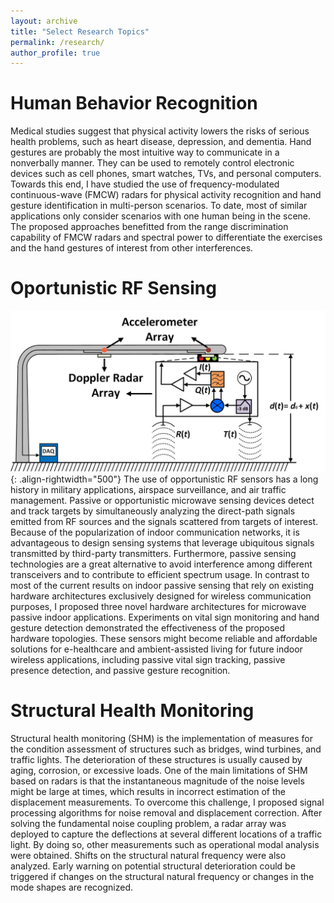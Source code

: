 ```yaml
---
layout: archive
title: "Select Research Topics"
permalink: /research/
author_profile: true
---
```


Human Behavior Recognition
======
  Medical studies suggest that physical activity lowers the risks of serious health problems, such as heart disease, depression, and dementia. Hand gestures are probably the most intuitive way to communicate in a nonverbally manner. They can be used to remotely control electronic devices such as cell phones, smart watches, TVs, and personal computers. Towards this end, I have studied the use of frequency-modulated continuous-wave (FMCW) radars for physical activity recognition and hand gesture identification in multi-person scenarios. To date, most of similar applications only consider scenarios with one human being in the scene. The proposed approaches benefitted from the range discrimination capability of FMCW radars and spectral power to differentiate the exercises and the hand gestures of interest from other interferences. 
  
Oportunistic RF Sensing
======
  
![Block diagram for radar-based structural health monitoring](/images/SHM_Block_Diagram.png){: .align-rightwidth="500"} The use of opportunistic RF sensors has a long history in military applications, airspace surveillance, and air traffic management. Passive or opportunistic microwave sensing devices detect and track targets by simultaneously analyzing the direct-path signals emitted from RF sources and the signals scattered from targets of interest. Because of the popularization of indoor communication networks, it is advantageous to design sensing systems that leverage ubiquitous signals transmitted by third-party transmitters. Furthermore, passive sensing technologies are a great alternative to avoid interference among different transceivers and to contribute to efficient spectrum usage. In contrast to most of the current results on indoor passive sensing that rely on existing hardware architectures exclusively designed for wireless communication purposes, I proposed three novel hardware architectures for microwave passive indoor applications. Experiments on vital sign monitoring and hand gesture detection demonstrated the effectiveness of the proposed hardware topologies. These sensors might become reliable and affordable solutions for e-healthcare and ambient-assisted living for future indoor wireless applications, including passive vital sign tracking, passive presence detection, and passive gesture recognition.
  
Structural Health Monitoring
======
  Structural health monitoring (SHM) is the implementation of measures for the condition assessment of structures such as bridges, wind turbines, and traffic lights.  The deterioration of these structures is usually caused by aging, corrosion, or excessive loads. One of the main limitations of SHM based on radars is that the instantaneous magnitude of the noise levels might be large at times, which results in incorrect estimation of the displacement measurements. To overcome this challenge, I proposed signal processing algorithms for noise removal and displacement correction. After solving the fundamental noise coupling problem, a radar array was deployed to capture the deflections at several different locations of a traffic light. By doing so, other measurements such as operational modal analysis were obtained. Shifts on the structural natural frequency were also analyzed. Early warning on potential structural deterioration could be triggered if changes on the structural natural frequency or changes in the mode shapes are recognized.

